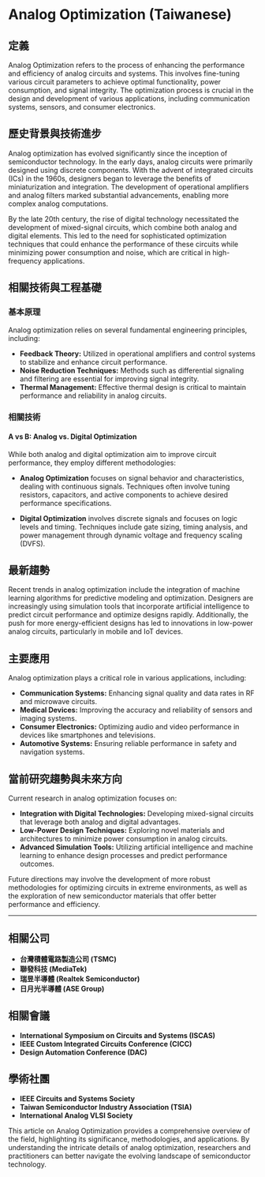 # Analog Optimization (Taiwanese)

## 定義

Analog Optimization refers to the process of enhancing the performance and efficiency of analog circuits and systems. This involves fine-tuning various circuit parameters to achieve optimal functionality, power consumption, and signal integrity. The optimization process is crucial in the design and development of various applications, including communication systems, sensors, and consumer electronics.

## 歷史背景與技術進步

Analog optimization has evolved significantly since the inception of semiconductor technology. In the early days, analog circuits were primarily designed using discrete components. With the advent of integrated circuits (ICs) in the 1960s, designers began to leverage the benefits of miniaturization and integration. The development of operational amplifiers and analog filters marked substantial advancements, enabling more complex analog computations.

By the late 20th century, the rise of digital technology necessitated the development of mixed-signal circuits, which combine both analog and digital elements. This led to the need for sophisticated optimization techniques that could enhance the performance of these circuits while minimizing power consumption and noise, which are critical in high-frequency applications.

## 相關技術與工程基礎

### 基本原理

Analog optimization relies on several fundamental engineering principles, including:

- **Feedback Theory:** Utilized in operational amplifiers and control systems to stabilize and enhance circuit performance.
- **Noise Reduction Techniques:** Methods such as differential signaling and filtering are essential for improving signal integrity.
- **Thermal Management:** Effective thermal design is critical to maintain performance and reliability in analog circuits.

### 相關技術

#### A vs B: Analog vs. Digital Optimization

While both analog and digital optimization aim to improve circuit performance, they employ different methodologies:

- **Analog Optimization** focuses on signal behavior and characteristics, dealing with continuous signals. Techniques often involve tuning resistors, capacitors, and active components to achieve desired performance specifications.
  
- **Digital Optimization** involves discrete signals and focuses on logic levels and timing. Techniques include gate sizing, timing analysis, and power management through dynamic voltage and frequency scaling (DVFS).

## 最新趨勢

Recent trends in analog optimization include the integration of machine learning algorithms for predictive modeling and optimization. Designers are increasingly using simulation tools that incorporate artificial intelligence to predict circuit performance and optimize designs rapidly. Additionally, the push for more energy-efficient designs has led to innovations in low-power analog circuits, particularly in mobile and IoT devices.

## 主要應用

Analog optimization plays a critical role in various applications, including:

- **Communication Systems:** Enhancing signal quality and data rates in RF and microwave circuits.
- **Medical Devices:** Improving the accuracy and reliability of sensors and imaging systems.
- **Consumer Electronics:** Optimizing audio and video performance in devices like smartphones and televisions.
- **Automotive Systems:** Ensuring reliable performance in safety and navigation systems.

## 當前研究趨勢與未來方向

Current research in analog optimization focuses on:

- **Integration with Digital Technologies:** Developing mixed-signal circuits that leverage both analog and digital advantages.
- **Low-Power Design Techniques:** Exploring novel materials and architectures to minimize power consumption in analog circuits.
- **Advanced Simulation Tools:** Utilizing artificial intelligence and machine learning to enhance design processes and predict performance outcomes.

Future directions may involve the development of more robust methodologies for optimizing circuits in extreme environments, as well as the exploration of new semiconductor materials that offer better performance and efficiency.

---

## 相關公司

- **台灣積體電路製造公司 (TSMC)**
- **聯發科技 (MediaTek)**
- **瑞昱半導體 (Realtek Semiconductor)**
- **日月光半導體 (ASE Group)**

## 相關會議

- **International Symposium on Circuits and Systems (ISCAS)**
- **IEEE Custom Integrated Circuits Conference (CICC)**
- **Design Automation Conference (DAC)**

## 學術社團

- **IEEE Circuits and Systems Society**
- **Taiwan Semiconductor Industry Association (TSIA)**
- **International Analog VLSI Society**

This article on Analog Optimization provides a comprehensive overview of the field, highlighting its significance, methodologies, and applications. By understanding the intricate details of analog optimization, researchers and practitioners can better navigate the evolving landscape of semiconductor technology.